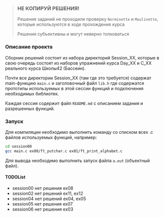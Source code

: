 
> ### **НЕ КОПИРУЙ РЕШЕНИЯ!**
> Решения заданий не проходили проверку `Norminette` и `Moulinette`, которые используются в ходе прохождения курса
> 
> Решения субъективны и могут неверно толковаться

### Описание проекта
Сборник решений состоит из набора директорий Session_XX, которые в свою очередь состоят из наборов упражнений курса Day_XX и C_XX реального курса Школы42 (Бассеин).

Почти все директории Session_XX (там где это требуется) содержат main-функцию `main.c` и заголовочный файл `lib.h` где содержатся прототипы используемых в этой сессии функций и подключения необходимых библиотек.

Каждая сессия содержит файл `README.md` с описанием задания и разрешенных функций.


### Запуск
Для компиляции необходимо выполнить команду со списком всех .c файлов используемых функций, например:
```sh
cd session00
gcc main.c ex00/ft_putchar.c ex01/ft_print_alphabet.c
```
Для вывода необходимо выполнить запуск файла `a.out` (объектный файл).


#### TODOList
- session00 нет решения ex08
- session02 нет решений ex11, ex12
- session04 нет решений ex04, ex05
- session05 нет решения ex07
- session06 нет решения ex03
